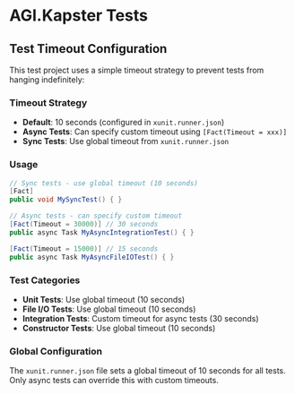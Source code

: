# AGI.Kapster Tests

## Test Timeout Configuration

This test project uses a simple timeout strategy to prevent tests from hanging indefinitely:

### Timeout Strategy
- **Default**: 10 seconds (configured in `xunit.runner.json`)
- **Async Tests**: Can specify custom timeout using `[Fact(Timeout = xxx)]`
- **Sync Tests**: Use global timeout from `xunit.runner.json`

### Usage
```csharp
// Sync tests - use global timeout (10 seconds)
[Fact]
public void MySyncTest() { }

// Async tests - can specify custom timeout
[Fact(Timeout = 30000)] // 30 seconds
public async Task MyAsyncIntegrationTest() { }

[Fact(Timeout = 15000)] // 15 seconds
public async Task MyAsyncFileIOTest() { }
```

### Test Categories
- **Unit Tests**: Use global timeout (10 seconds)
- **File I/O Tests**: Use global timeout (10 seconds)
- **Integration Tests**: Custom timeout for async tests (30 seconds)
- **Constructor Tests**: Use global timeout (10 seconds)

### Global Configuration
The `xunit.runner.json` file sets a global timeout of 10 seconds for all tests. Only async tests can override this with custom timeouts.